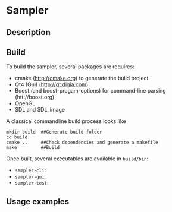Sampler
=======

Description
-----------



Build
-----

To build the sampler, several packages are requires:

* cmake (http://cmake.org) to generate the build project.
* Qt4 (Gui) (http://qt.digia.com) 
* Boost (and boost-progam-options) for command-line parsing (htt://boost.org)
* OpenGL
* SDL and SDL_image


A classical commandline build process looks like

    mkdir build  ##Generate build folder
    cd build
    cmake ..     ##Check dependencies and generate a makefile
    make         ##Build

Once built, several executables are available in `build/bin`:

* `sampler-cli`: 
* `sampler-gui`:
* `sampler-test`: 


Usage examples
--------------

